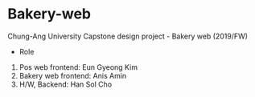 # Bakery-web
Chung-Ang University Capstone design project - Bakery web (2019/FW)

- Role
1. Pos web frontend: Eun Gyeong Kim
2. Bakery web frontend: Anis Amin
3. H/W, Backend: Han Sol Cho
